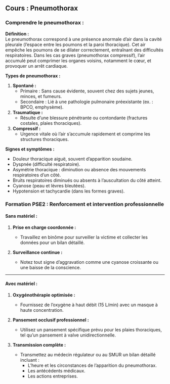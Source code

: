 ## **Cours : Pneumothorax**

### **Comprendre le pneumothorax :**

**Définition :**  
Le pneumothorax correspond à une présence anormale d’air dans la cavité pleurale (l’espace entre les poumons et la paroi thoracique). Cet air empêche les poumons de se dilater correctement, entraînant des difficultés respiratoires. Dans les cas graves (pneumothorax compressif), l’air accumulé peut comprimer les organes voisins, notamment le cœur, et provoquer un arrêt cardiaque.

**Types de pneumothorax :**

1. **Spontané :**
    - Primaire : Sans cause évidente, souvent chez des sujets jeunes, minces, et fumeurs.
    - Secondaire : Lié à une pathologie pulmonaire préexistante (ex. : BPCO, emphysème).
2. **Traumatique :**
    - Résulte d’une blessure pénétrante ou contondante (fractures costales, plaies thoraciques).
3. **Compressif :**
    - Urgence vitale où l’air s’accumule rapidement et comprime les structures thoraciques.

**Signes et symptômes :**

- Douleur thoracique aiguë, souvent d’apparition soudaine.
- Dyspnée (difficulté respiratoire).
- Asymétrie thoracique : diminution ou absence des mouvements respiratoires d’un côté.
- Bruits respiratoires diminués ou absents à l’auscultation du côté atteint.
- Cyanose (peau et lèvres bleutées).
- Hypotension et tachycardie (dans les formes graves).

### **Formation PSE2 : Renforcement et intervention professionnelle**

#### **Sans matériel :**

1. **Prise en charge coordonnée :**
    
    - Travaillez en binôme pour surveiller la victime et collecter les données pour un bilan détaillé.
2. **Surveillance continue :**
    
    - Notez tout signe d’aggravation comme une cyanose croissante ou une baisse de la conscience.

---

#### **Avec matériel :**

1. **Oxygénothérapie optimisée :**
    
    - Fournissez de l’oxygène à haut débit (15 L/min) avec un masque à haute concentration.
2. **Pansement occlusif professionnel :**
    
    - Utilisez un pansement spécifique prévu pour les plaies thoraciques, tel qu’un pansement à valve unidirectionnelle.
3. **Transmission complète :**
    
    - Transmettez au médecin régulateur ou au SMUR un bilan détaillé incluant :
        - L’heure et les circonstances de l’apparition du pneumothorax.
        - Les antécédents médicaux.
        - Les actions entreprises.